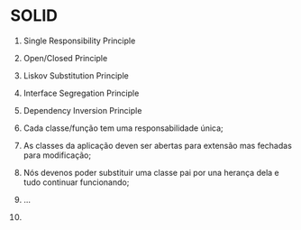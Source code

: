 # SOLID

1. Single Responsibility Principle
2. Open/Closed Principle
3. Liskov Substitution Principle
4. Interface Segregation Principle
5. Dependency Inversion Principle

1. Cada classe/função tem uma responsabilidade única;
2. As classes da aplicação deven ser abertas para extensão mas fechadas para modificação;
3. Nós devenos poder substituir uma classe pai por una herança dela e tudo continuar funcionando;
4. ...
5. 

